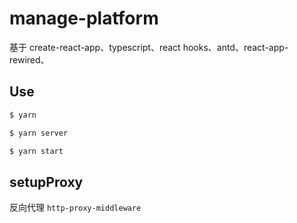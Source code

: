 # manage-platform

基于 create-react-app、typescript、react hooks、antd、react-app-rewired、

## Use

```bash
$ yarn

$ yarn server

$ yarn start
```

## setupProxy

反向代理 `http-proxy-middleware`

